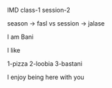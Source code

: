 <!-- @format -->

IMD class-1 session-2

season -> fasl
vs
session -> jalase

I am Bani

I like

1-pizza
2-loobia
3-bastani

I enjoy being here with you
